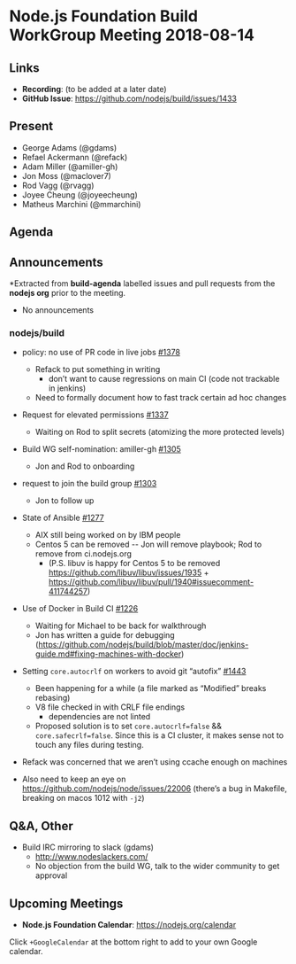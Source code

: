 # Node.js Foundation Build WorkGroup Meeting 2018-08-14

## Links

* **Recording**:  (to be added at a later date)
* **GitHub Issue**: https://github.com/nodejs/build/issues/1433

## Present

* George Adams (@gdams)
* Refael Ackermann (@refack)
* Adam Miller (@amiller-gh)
* Jon Moss (@maclover7)
* Rod Vagg (@rvagg)
* Joyee Cheung (@joyeecheung)
* Matheus Marchini (@mmarchini)

## Agenda

## Announcements

*Extracted from **build-agenda** labelled issues and pull requests from the **nodejs org** prior to the meeting.

* No announcements

### nodejs/build

* policy: no use of PR code in live jobs [#1378](https://github.com/nodejs/build/issues/1378)
  * Refack to put something in writing
    * don’t want to cause regressions on main CI (code not trackable in jenkins)
  * Need to formally document how to fast track certain ad hoc changes
* Request for elevated permissions [#1337](https://github.com/nodejs/build/issues/1337)
  * Waiting on Rod to split secrets (atomizing the more protected levels)
* Build WG self-nomination: amiller-gh [#1305](https://github.com/nodejs/build/issues/1305)
  * Jon and Rod to onboarding
* request to join the build group [#1303](https://github.com/nodejs/build/issues/1303)
  * Jon to follow up
* State of Ansible [#1277](https://github.com/nodejs/build/issues/1277)
  * AIX still being worked on by IBM people
  * Centos 5 can be removed -- Jon will remove playbook; Rod to remove from ci.nodejs.org
    * (P.S. libuv is happy for Centos 5 to be removed https://github.com/libuv/libuv/issues/1935 + https://github.com/libuv/libuv/pull/1940#issuecomment-411744257)
* Use of Docker in Build CI [#1226](https://github.com/nodejs/build/issues/1226)
  * Waiting for Michael to be back for walkthrough
  * Jon has written a guide for debugging (https://github.com/nodejs/build/blob/master/doc/jenkins-guide.md#fixing-machines-with-docker)
* Setting `core.autocrlf` on workers to avoid git “autofix” [#1443](https://github.com/nodejs/build/issues/1443)
  * Been happening for a while (a file marked as “Modified” breaks rebasing)
  * V8 file checked in with CRLF file endings
    * dependencies are not linted
  * Proposed solution is to set `core.autocrlf=false` && `core.safecrlf=false`. Since this is a CI cluster, it makes sense not to touch any files during testing.

* Refack was concerned that we aren’t using ccache enough on machines
* Also need to keep an eye on https://github.com/nodejs/node/issues/22006 (there’s a bug in  Makefile, breaking on macos 1012 with `-j2`)

## Q&A, Other

* Build IRC mirroring to slack (gdams)
  * http://www.nodeslackers.com/
  * No objection from the build WG, talk to the wider community to get approval

## Upcoming Meetings

* **Node.js Foundation Calendar**: https://nodejs.org/calendar

Click `+GoogleCalendar` at the bottom right to add to your own Google calendar.
